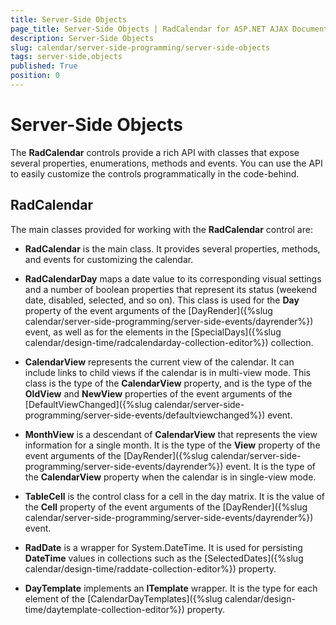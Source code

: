 ```yaml
---
title: Server-Side Objects
page_title: Server-Side Objects | RadCalendar for ASP.NET AJAX Documentation
description: Server-Side Objects
slug: calendar/server-side-programming/server-side-objects
tags: server-side,objects
published: True
position: 0
---
```


# Server-Side Objects



The **RadCalendar** controls provide a rich API with classes that expose several properties, enumerations, methods and events. You can use the API to easily customize the controls programmatically in the code-behind.

## RadCalendar

The main classes provided for working with the **RadCalendar** control are:

* **RadCalendar** is the main class. It provides several properties, methods, and events for customizing the calendar.

* **RadCalendarDay** maps a date value to its corresponding visual settings and a number of boolean properties that represent its status (weekend date, disabled, selected, and so on). This class is used for the **Day** property of the event arguments of the [DayRender]({%slug calendar/server-side-programming/server-side-events/dayrender%}) event, as well as for the elements in the [SpecialDays]({%slug calendar/design-time/radcalendarday-collection-editor%}) collection.

* **CalendarView** represents the current view of the calendar. It can include links to child views if the calendar is in multi-view mode. This class is the type of the **CalendarView** property, and is the type of the **OldView** and **NewView** properties of the event arguments of the [DefaultViewChanged]({%slug calendar/server-side-programming/server-side-events/defaultviewchanged%}) event.

* **MonthView** is a descendant of **CalendarView** that represents the view information for a single month. It is the type of the **View** property of the event arguments of the [DayRender]({%slug calendar/server-side-programming/server-side-events/dayrender%}) event. It is the type of the **CalendarView** property when the calendar is in single-view mode.

* **TableCell** is the control class for a cell in the day matrix. It is the value of the **Cell** property of the event arguments of the [DayRender]({%slug calendar/server-side-programming/server-side-events/dayrender%}) event.

* **RadDate** is a wrapper for System.DateTime. It is used for persisting **DateTime** values in collections such as the [SelectedDates]({%slug calendar/design-time/raddate-collection-editor%}) property.

* **DayTemplate** implements an **ITemplate** wrapper. It is the type for each element of the [CalendarDayTemplates]({%slug calendar/design-time/daytemplate-collection-editor%}) property.




